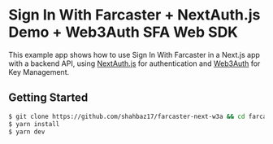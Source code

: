 # Sign In With Farcaster + NextAuth.js Demo + Web3Auth SFA Web SDK

This example app shows how to use Sign In With Farcaster in a Next.js app with a backend API, using [NextAuth.js](https://next-auth.js.org/) for authentication and [Web3Auth](https://web3auth.io) for Key Management.

## Getting Started

```sh
$ git clone https://github.com/shahbaz17/farcaster-next-w3a && cd farcaster-next-w3a
$ yarn install
$ yarn dev
```
